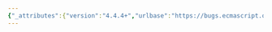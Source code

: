 ```yaml
---
{"_attributes":{"version":"4.4.4+","urlbase":"https://bugs.ecmascript.org/","maintainer":"dherman@mozilla.com"},"bug":{"bug_id":1816,"creation_ts":"2013-08-26 09:40:00 -0700","short_desc":"15.4.3.31 Array.prototype.copyWithin typo: copyWith","delta_ts":"2013-10-01 21:16:12 -0700","product":"Draft for 6th Edition","component":"editorial issue","version":"Rev 17: August 23, 2013 Draft","rep_platform":"All","op_sys":"All","bug_status":"RESOLVED","resolution":"FIXED","priority":"Normal","bug_severity":"enhancement","everconfirmed":true,"reporter":{"uid":"ljharb","name":"Jordan Harband"},"assigned_to":{"uid":"allen","name":"Allen Wirfs-Brock"},"cc":"waldron.rick","long_desc":[{"commentid":5222,"comment_count":0,"who":{"uid":"ljharb","name":"Jordan Harband"},"bug_when":"2013-08-26 09:40:06 -0700","thetext":"- %TypedArray%#copyWithin refers to the Array#copyWithin spec at 15.4.3.23, but it's actually at 15.4.3.31.\n- it's there named \"copyWith\", not \"copyWithin\".\n- when describing the arity, it refers to Array#fill\n- In describing the algorithm, it starts referring to a \"from\" and \"to\" parameter that aren't referenced previously."},{"commentid":5371,"comment_count":1,"who":{"uid":"allen","name":"Allen Wirfs-Brock"},"bug_when":"2013-09-10 14:04:57 -0700","thetext":"fixed in rev19 editor's draft\n\n22.1.3.3\n22.2.3.5\n\nNote that to/from are defined in steps 9 and 12"},{"commentid":5522,"comment_count":2,"who":{"uid":"allen","name":"Allen Wirfs-Brock"},"bug_when":"2013-09-27 14:47:12 -0700","thetext":"fixed in rev19"},{"commentid":5732,"comment_count":3,"who":{"uid":"ljharb","name":"Jordan Harband"},"bug_when":"2013-09-30 15:49:15 -0700","thetext":"I'm being pedantic, but there's one more occurrence: Note 1 at the bottom of section 22.1.3.3, the sentence \"Whether the copyWith function can be applied successfully to an exotic object that is not an Array is implementation-dependent.\" - s/copyWith/copyWithin.\n\nAlso, is \"exotic object\" still relevant with the Symbol changes?"},{"commentid":5735,"comment_count":4,"who":{"uid":"waldron.rick","name":"Rick Waldron"},"bug_when":"2013-09-30 16:54:08 -0700","thetext":"(In reply to comment #3)\n> Also, is \"exotic object\" still relevant with the Symbol changes?\n\nWith regard to?"},{"commentid":5736,"comment_count":5,"who":{"uid":"ljharb","name":"Jordan Harband"},"bug_when":"2013-09-30 17:00:16 -0700","thetext":"(In reply to comment #4)\n> (In reply to comment #3)\n> > Also, is \"exotic object\" still relevant with the Symbol changes?\n> \n> With regard to?\n\nI'm not very informed on symbols/exotic objects etc, I just noticed a bunch of changes in this rev of Symbol being a primitive instead of an exotic object, so i thought i'd bring it up. I'm not thinking of anything specific."},{"commentid":5768,"comment_count":6,"who":{"uid":"waldron.rick","name":"Rick Waldron"},"bug_when":"2013-10-01 08:25:53 -0700","thetext":"\"exotic object\" is spec terminology used to describe any object that requires functionality that is outside of the Meta Object Protocol (MOP). There is good discussion in the Nov 2012 meeting notes: https://github.com/rwaldron/tc39-notes/blob/master/es6/2012-11/nov-27.md#meta-object-protocol-aka-mop"},{"commentid":5772,"comment_count":7,"who":{"uid":"allen","name":"Allen Wirfs-Brock"},"bug_when":"2013-10-01 12:44:58 -0700","thetext":"(In reply to comment #6)\n> \"exotic object\" is spec terminology used to describe any object that requires\n> functionality that is outside of the Meta Object Protocol (MOP). \n\nActually, its any object that requires an implement of any of the MOP functions that is different than those provided in http://people.mozilla.org/~jorendorff/es6-draft.html#sec-9.1 \n\nObjects that exactly implement the MOP as described in that section are called \"ordinary objects\"\n\nAll objects, whether ordinary or exotic must support the full MOP interface."},{"commentid":5773,"comment_count":8,"who":{"uid":"waldron.rick","name":"Rick Waldron"},"bug_when":"2013-10-01 15:32:02 -0700","thetext":"(In reply to comment #7)\n> (In reply to comment #6)\n> > \"exotic object\" is spec terminology used to describe any object that requires\n> > functionality that is outside of the Meta Object Protocol (MOP). \n> \n> Actually, its any object that requires an implement of any of the MOP functions\n> that is different than those provided in\n> http://people.mozilla.org/~jorendorff/es6-draft.html#sec-9.1 \n> \n> Objects that exactly implement the MOP as described in that section are called\n> \"ordinary objects\"\n> \n> All objects, whether ordinary or exotic must support the full MOP interface.\n\nIf I understand correctly, an exotic object becomes exotic (from ordinary) in both cases, unless that's changed since you first introduced exotic objects last fall (introduced to the spec that is). Or it's simply evolved and become more specific? I refer, again, to this conversation: https://github.com/rwaldron/tc39-notes/blob/master/es6/2012-11/nov-27.md#meta-object-protocol-aka-mop"},{"commentid":5793,"comment_count":9,"who":{"uid":"allen","name":"Allen Wirfs-Brock"},"bug_when":"2013-10-01 19:43:26 -0700","thetext":"(In reply to comment #8)\n\n> If I understand correctly, an exotic object becomes exotic (from ordinary) in\n> both cases, unless that's changed since you first introduced exotic objects\n> last fall (introduced to the spec that is). Or it's simply evolved and become\n> more specific? I refer, again, to this conversation:\n> https://github.com/rwaldron/tc39-notes/blob/master/es6/2012-11/nov-27.md#meta-object-protocol-aka-mop\n\nWell that says an ordinary object is any object that \"uses the standard MOP semantics\" and an exotic object is any object that is not an ordinary object.\n\nSo, it's the standard MOP semantics that is the key differentiators.  The MOP interface is the same in either case.  This hasn't really changed since I introduced the terms.  However, the second half of the exotic definition in the notes is kind of sloppy \"which means anything that specifies the use of something that is not in the MOP.\" Particularly it isn't clear what \"use of\" really means.  But really, it's any MOP operation that does anything different form the ordinary MOP specification."},{"commentid":5796,"comment_count":10,"who":{"uid":"waldron.rick","name":"Rick Waldron"},"bug_when":"2013-10-01 21:16:12 -0700","thetext":"(In reply to comment #9)\n> (In reply to comment #8)\n> \n> > If I understand correctly, an exotic object becomes exotic (from ordinary) in\n> > both cases, unless that's changed since you first introduced exotic objects\n> > last fall (introduced to the spec that is). Or it's simply evolved and become\n> > more specific? I refer, again, to this conversation:\n> > https://github.com/rwaldron/tc39-notes/blob/master/es6/2012-11/nov-27.md#meta-object-protocol-aka-mop\n> \n> Well that says an ordinary object is any object that \"uses the standard MOP\n> semantics\" and an exotic object is any object that is not an ordinary object.\n> \n> So, it's the standard MOP semantics that is the key differentiators.  The MOP\n> interface is the same in either case.  This hasn't really changed since I\n> introduced the terms.  However, the second half of the exotic definition in the\n> notes is kind of sloppy \"which means anything that specifies the use of\n> something that is not in the MOP.\" Particularly it isn't clear what \"use of\"\n> really means.  But really, it's any MOP operation that does anything different\n> form the ordinary MOP specification.\n\nGreat, thanks for clarifying"}]}}
---
```

